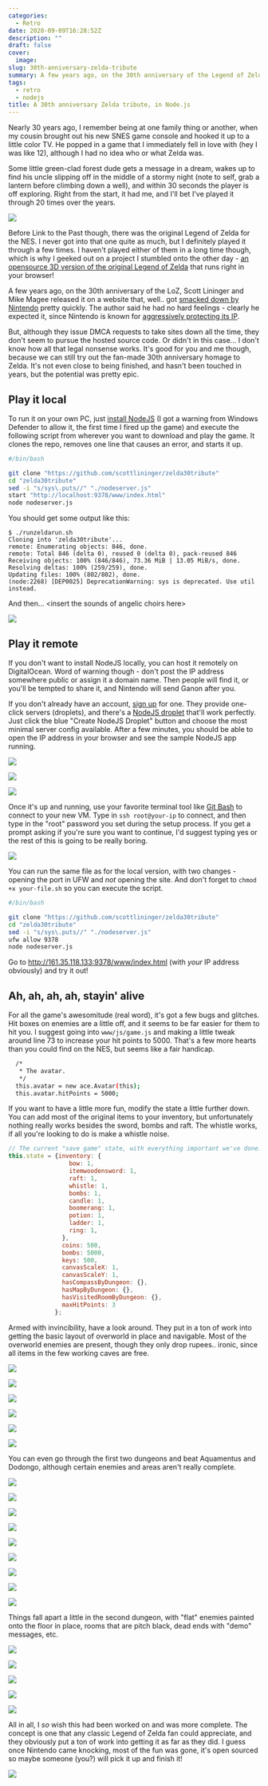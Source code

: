 ```yaml
---
categories:
  - Retro
date: 2020-09-09T16:28:52Z
description: ""
draft: false
cover:
  image:
slug: 30th-anniversary-zelda-tribute
summary: A few years ago, on the 30th anniversary of the Legend of Zelda, Scott Lininger and Mike Magee open sourced a 3D version of the original LoZ. The site was taken down, but the code's still available to run!
tags:
  - retro
  - nodejs
title: A 30th anniversary Zelda tribute, in Node.js
---
```

Nearly 30 years ago, I remember being at one family thing or another, when my cousin brought out his new SNES game console and hooked it up to a little color TV. He popped in a game that I immediately fell in love with (hey I was like 12), although I had no idea who or what Zelda was.

Some little green-clad forest dude gets a message in a dream, wakes up to find his uncle slipping off in the middle of a stormy night (note to self, grab a lantern before climbing down a well), and within 30 seconds the player is off exploring. Right from the start, it had me, and I'll bet I've played it through 20 times over the years.

![](Dream.jpg)

Before Link to the Past though, there was the original Legend of Zelda for the NES. I never got into that one quite as much, but I definitely played it through a few times. I haven't played either of them in a long time though, which is why I geeked out on a project I stumbled onto the other day - [an opensource 3D version of the original Legend of Zelda](https://github.com/scottlininger/zelda30tribute) that runs right in your browser!

A few years ago, on the 30th anniversary of the LoZ, Scott Lininger and Mike Magee released it on a website that, well.. got [smacked down by Nintendo](https://www.facebook.com/zelda30tribute/posts/485743838275370) pretty quickly. The author said he had no hard feelings - clearly he expected it, since Nintendo is known for [aggressively protecting its IP](https://www.polygon.com/2016/9/2/12770344/nintendo-slaps-metroid-2-remake-and-500-plus-fangames-with-takedown-orders/).

But, although they issue DMCA requests to take sites down all the time, they don't seem to pursue the hosted source code. Or didn't in this case... I don't know how all that legal nonsense works. It's good for you and me though, because we can still try out the fan-made 30th anniversary homage to Zelda. It's not even close to being finished, and hasn't been touched in years, but the potential was pretty epic.

## Play it local

To run it on your own PC, just [install NodeJS](https://nodejs.org/en/download/) (I got a warning from Windows Defender to allow it, the first time I fired up the game) and execute the following script from wherever you want to download and play the game. It clones the repo, removes one line that causes an error, and starts it up.

```bash
#/bin/bash

git clone "https://github.com/scottlininger/zelda30tribute"
cd "zelda30tribute"
sed -i "s/sys\.puts//" "./nodeserver.js"
start "http://localhost:9378/www/index.html"
node nodeserver.js
```

You should get some output like this:

```none
$ ./runzeldarun.sh
Cloning into 'zelda30tribute'...
remote: Enumerating objects: 846, done.
remote: Total 846 (delta 0), reused 0 (delta 0), pack-reused 846
Receiving objects: 100% (846/846), 73.36 MiB | 13.05 MiB/s, done.
Resolving deltas: 100% (259/259), done.
Updating files: 100% (802/802), done.
(node:2268) [DEP0025] DeprecationWarning: sys is deprecated. Use util instead.
```

And then... \<insert the sounds of angelic choirs here\>

![](image.png)

## Play it remote

If you don't want to install NodeJS locally, you can host it remotely on DigitalOcean. Word of warning though - don't post the IP address somewhere public or assign it a domain name. Then people will find it, or you'll be tempted to share it, and Nintendo will send Ganon after you.

If you don't already have an account, [sign up](https://m.do.co/c/448f25462030) for one. They provide one-click servers (droplets), and there's a [NodeJS droplet](https://do.co/2PQEqgd) that'll work perfectly. Just click the blue "Create NodeJS Droplet" button and choose the most minimal server config available. After a few minutes, you should be able to open the IP address in your browser and see the sample NodeJS app running.

![](image-1.png)

![](2020-09-05-23_05_43-Create-Droplets---DigitalOcean---Brave.png)

![](2020-09-05-23_19_39-Your-NodeJS-Droplet---Brave.png)

Once it's up and running, use your favorite terminal tool like [Git Bash](https://git-scm.com/downloads) to connect to your new VM. Type in `ssh root@your-ip` to connect, and then type in the "root" password you set during the setup process. If you get a prompt asking if you're sure you want to continue, I'd suggest typing yes or the rest of this is going to be really boring.

![](image-2.png)

You can run the same file as for the local version, with two changes - opening the port in UFW and _not_ opening the site. And don't forget to `chmod +x your-file.sh` so you can execute the script.

```bash
#/bin/bash

git clone "https://github.com/scottlininger/zelda30tribute"
cd "zelda30tribute"
sed -i "s/sys\.puts//" "./nodeserver.js"
ufw allow 9378
node nodeserver.js
```

Go to http://161.35.118.133:9378/www/index.html (with _your_ IP address obviously) and try it out!

## Ah, ah, ah, ah, stayin' alive

For all the game's awesomitude (real word), it's got a few bugs and glitches. Hit boxes on enemies are a little off, and it seems to be far easier for them to hit you. I suggest going into `www/js/game.js` and making a little tweak around line 73 to increase your hit points to 5000. That's a few more hearts than you could find on the NES, but seems like a fair handicap.

```bash
  /*
   * The avatar.
   */
  this.avatar = new ace.Avatar(this);
  this.avatar.hitPoints = 5000;
```

If you want to have a little more fun, modify the state a little further down. You can add most of the original items to your inventory, but unfortunately nothing really works besides the sword, bombs and raft. The whistle works, if all you're looking to do is make a whistle noise.

```javascript
// The current "save game" state, with everything important we've done.
this.state = {inventory: {
                 bow: 1,
                 itemwoodensword: 1,
                 raft: 1,
                 whistle: 1,
                 bombs: 1,
                 candle: 1,
                 boomerang: 1,
                 potion: 1,
                 ladder: 1,
                 ring: 1,
               },
               coins: 500,
               bombs: 5000,
               keys: 500,
               canvasScaleX: 1,
               canvasScaleY: 1,
               hasCompassByDungeon: {},
               hasMapByDungeon: {},
               hasVisitedRoomByDungeon: {},
               maxHitPoints: 3
             };
```

Armed with invincibility, have a look around. They put in a ton of work into getting the basic layout of overworld in place and navigable. Most of the overworld enemies are present, though they only drop rupees.. ironic, since all items in the few working caves are free.

![](2020-09-06-01_59_42-Zelda-30-Year-Tribute---Brave.png)

![](2020-09-07-12_19_11-Zelda-30-Year-Tribute---Brave.png)

![](2020-09-07-12_19_35-Zelda-30-Year-Tribute---Brave.png)

![](2020-09-07-12_25_31-Zelda-30-Year-Tribute---Brave.png)

![](2020-09-07-12_25_59-Zelda-30-Year-Tribute---Brave.png)

![](2020-09-07-12_44_59-Zelda-30-Year-Tribute---Brave.jpg)

You can even go through the first two dungeons and beat Aquamentus and Dodongo, although certain enemies and areas aren't really complete.

![](2020-09-07-12_36_45-Zelda-30-Year-Tribute---Brave.jpg)

![](2020-09-07-12_45_30-Zelda-30-Year-Tribute---Brave.jpg)

![](2020-09-07-12_46_33--1.jpg)

![](2020-09-09-08_57_59-Zelda-30-Year-Tribute---Brave.jpg)

![](2020-09-08-00_57_09--1.jpg)

![](2020-09-08-00_59_23-Zelda-30-Year-Tribute---Brave.jpg)

![](2020-09-09-01_03_35-Zelda-30-Year-Tribute---Brave.jpg)

![](2020-09-09-09_01_23-Zelda-30-Year-Tribute---Brave.jpg)

![](2020-09-08-00_58_33-Zelda-30-Year-Tribute---Brave.jpg)

Things fall apart a little in the second dungeon, with "flat" enemies painted onto the floor in place, rooms that are pitch black, dead ends with "demo" messages, etc.

![](2020-09-07-12_26_39-Zelda-30-Year-Tribute---Brave.jpg)

![](2020-09-07-12_33_53-.jpg)

![](2020-09-07-12_33_07-Zelda-30-Year-Tribute---Brave.png)

![](2020-09-07-12_26_21-Zelda-30-Year-Tribute---Brave.jpg)

![](2020-09-06-02_33_15-Zelda-30-Year-Tribute.jpg)

All in all, I _so_ wish this had been worked on and was more complete. The concept is one that any classic Legend of Zelda fan could appreciate, and they obviously put a ton of work into getting it as far as they did. I guess once Nintendo came knocking, most of the fun was gone, it's open sourced so maybe someone (you?) will pick it up and finish it!

![](2020-09-09-09_02_34-.jpg)
